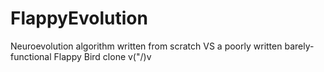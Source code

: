 # FlappyEvolution
Neuroevolution algorithm written from scratch VS a poorly written barely-functional Flappy Bird clone v("/)v
